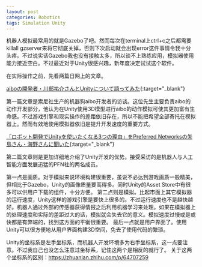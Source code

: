 ```yaml
---
layout: post
categories: Robotics
tags: Simulation Unity
---
```


机器人模拟最常用的就是Gazebo了吧。然而每次在terminal上ctrl+c之后都需要killall gzserver来将它彻底关掉，否则下次启动就会出现error这件事情令我十分头疼。不过说实话Gazebo我也没有接触太多，所以谈不上熟练应用，模拟器使用能力接近空白。不过最近对于Unity很感兴趣，新年度决定试试这个软件。

在实际操作之前，先看两篇日网上的文章。

[aiboの開発者・川部祐介さんとUnityについて語ってみた](https://note.com/unityjapan/n/nf9ca97d3d472){:target="_blank"}

第一篇文章是索尼社生产的机器狗aibo开发者的访谈。这位先生主要负责aibo的动作开发部分，他认为在Unity使用3D模型进行aibo的动作模拟可使其更加富有生命感。不过游戏引擎和现实操作的差距依旧存在，所以不能把希望全部寄托在模拟器上。然而有效地使用模拟器依旧是提升开发速度的重要方式。

[「ロボット開発でUnityを使いたくなる3つの理由」をPreferred Networksの矢島さん・海野さんに聞いた](https://note.com/unityjapan/n/n1d3f0bc6f8fa){:target="_blank"}

第二篇文章则是更加详细地介绍了Unity开发的优势。接受采访的是机器人与人工智能方面发展迅猛的PFN社的两名成员。

第一点是画质。对于模拟来说环境构建很重要，虽说不必达到游戏画质一般精美，但相比于Gazebo，Unity的画像质量要高得多。同时Unity的Asset Store中有很多可以供用户下载的组件，十分方便。
第二点则是模拟。比起市面上其它模拟器的运行速度，Unity这样的游戏引擎是要快上很多的。不过运行速度也不是越快越好。机器人通过外部的传感器获得情报之后利用机器学习来处理。如果在模拟器上的处理速度和实际的差距过大的话，模拟就会失去它的意义。模拟速度过慢或是或快都是有弊端的，找到这方面的平衡很重要。
最后一点就是用户界面了。使用Unity可以很方便地从用户界面构建3D空间，免去了使用代码的繁琐。

Unity的坐标系是左手坐标系，而机器人开发环境多为右手坐标系，这一点要注意。不过我自己也没怎么注意过坐标系，记住这两个是相反的就行了。
关于这两个坐标系的区别：https://zhuanlan.zhihu.com/p/64707259
